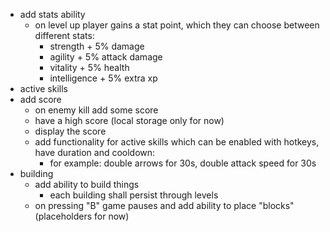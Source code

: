 - add stats ability
  - on level up player gains a stat point, which they can choose between different stats:
    -  strength + 5% damage
    -  agility + 5% attack damage
    -  vitality + 5% health
    -  intelligence + 5% extra xp
- active skills
- add score
  - on enemy kill add some score
  - have a high score (local storage only for now)
  - display the score
  - add functionality for active skills which can be enabled with hotkeys, have duration and cooldown:
    - for example: double arrows for 30s, double attack speed for 30s
- building
  - add ability to build things
    - each building shall persist through levels
  - on pressing "B" game pauses and add ability to place "blocks" (placeholders for now)
